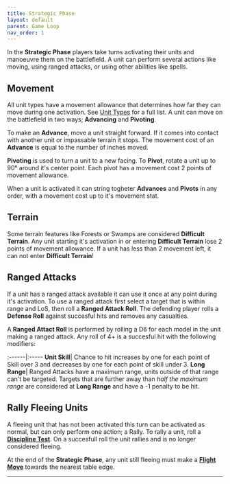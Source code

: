 ```yaml
---
title: Strategic Phase
layout: default
parent: Game Loop
nav_order: 1
---
```


<link rel="stylesheet" href="../../style.css">

In the **Strategic Phase** players take turns activating their units and manoeuvre them on the battlefield. A unit can perform several actions like moving, using ranged attacks, or using other abilities like spells.

## Movement
All unit types have a movement allowance that determines how far they can move during one activation. See [Unit Types] for a full list. A unit can move on the battlefield in two ways; **Advancing** and **Pivoting**.

To make an **Advance**, move a unit straight forward. If it comes into contact with another unit or impassable terrain it stops. The movement cost of an **Advance** is equal to the number of inches moved. 

**Pivoting** is used to turn a unit to a new facing. To **Pivot**, rotate a unit up to 90° around it's center point. Each pivot has a movement cost 2 points of movement allowance.

When a unit is activated it can string togheter **Advances** and **Pivots** in any order, with a movement cost up to it's movement stat.

## Terrain
Some terrain features like Forests or Swamps are considered **Difficult Terrain**. Any unit starting it's activation in or entering **Difficult Terrain** lose 2 points of movement allowance. If a unit has less than 2 movement left, it can not enter **Difficult Terrain**!

## Ranged Attacks
If a unit has a ranged attack available it can use it once at any point during it's activation. To use a ranged attack first select a target that is within range and LoS, then roll a **Ranged Attack Roll**. The defending player rolls a **Defense Roll** against succesful hits and removes any casualties. 

A **Ranged Attact Roll** is performed by rolling a D6 for each model in the unit making a ranged attack. Any roll of 4+ is a succesful hit with the following modifiers:

:------|:-----
**Unit Skill**| Chance to hit increases by one for each point of Skill over 3 and decreases by one for each point of skill under 3. 
**Long Range**| Ranged Attacks have a maximum range, units outside of that range can't be targeted. Targets that are further away than *half the maximum range* are considered at **Long Range** and have a -1 penalty to be hit.


## Rally Fleeing Units
A fleeing unit that has not been activated this turn can be activated as normal, but can only perform one action; a Rally. To rally a unit, roll a **[Discipline Test]**. On a succesfull roll the unit rallies and is no longer considered fleeing.

At the end of the **Strategic Phase**, any unit still fleeing must make a **[Flight Move]** towards the nearest table edge. 

----

[Unit Types]: ../UnitTypes#Unit-Types
[Discipline Test]: ../UnitTypes#Discipline-and-Rank-Bonus
[Flight Move]: ../UnitTypes#Flight-Move
